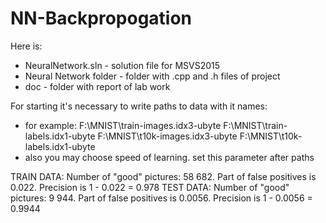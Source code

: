# NN-Backpropogation

Here is:
 - NeuralNetwork.sln - solution file for MSVS2015
 - Neural Network folder - folder with .cpp and .h files of project
 - doc  - folder with report of lab work

For starting it's necessary to write paths to data with it names:
 - for example: F:\\MNIST\\train-images.idx3-ubyte F:\\MNIST\\train-labels.idx1-ubyte F:\\MNIST\\t10k-images.idx3-ubyte F:\\MNIST\\t10k-labels.idx1-ubyte
 - also you may choose speed of learning. set this parameter after paths

TRAIN DATA:
Number of "good" pictures: 58 682. Part of false positives is 0.022. Precision is 1 - 0.022 = 0.978
TEST DATA:
Number of "good" pictures: 9 944. Part of false positives is 0.0056. Precision is 1 - 0.0056 = 0.9944